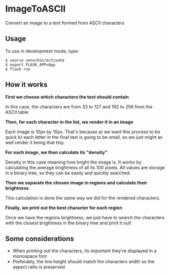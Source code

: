 # ImageToASCII
Convert an image to a text formed from ASCII characters

## Usage
To use in development mode, type:
```
$ source venv/bin/activate
$ export FLASK_APP=App
$ flask run
```

## How it works
**First we choose which characters the text should contain** 

In this case, the characters are from 33 to 127 and 192 to 256 from the ASCII table

**Then, for each character in the list, we render it in an image**

Each image is 10px by 10px. That's because 
a) we want this process to be quick 
b) each letter in the final text is going to be small, 
so we just might as well render it being that tiny.

**For each image, we then calculate its "density"**

Density in this case meaning how bright the image is.
It works by calculating the average brightness of all its 100 pixels.
All values are storage in a binary tree, so they can be easily and quickly searched.

**Then we separate the chosen image in regions and calculate their brightness**

This calculation is done the same way we did for the rendered characters.

**Finally, we print out the best character for each region**

Once we have the regions brightness, we just have to search the characters
with the closest brightness in the binary tree and print it out!

## Some considerations
- When printing out the characters, its important they're displayed in 
a monospace font
- Preferably, the line height should match the characters width so the aspect ratio is preserved
